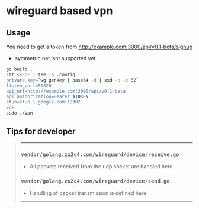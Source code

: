 # wireguard based vpn

## Usage

You need to get a token from http://example.com:3000/api/v0.1-beta/signup
* symmetric nat isnt supported yet

```bash
go build .
cat <<EOF | tee -a .config
private_key=`wg genkey | base64 -d | xxd -p -c 32`
listen_port=51820
api_url=http://example.com:3000/api/v0.1-beta
api_authorization=Bearer $TOKEN
stun=stun.l.google.com:19302
EOF
sudo ./vpn
```

## Tips for developer

> ---
>
> ### `vendor/golang.zx2c4.com/wireguard/device/receive.go`
>
> - All packets received from the udp socket are handled here
>
> ### `vendor/golang.zx2c4.com/wireguard/device/send.go`
>
> - Handling of packet transmission is defined here
>
> ---
